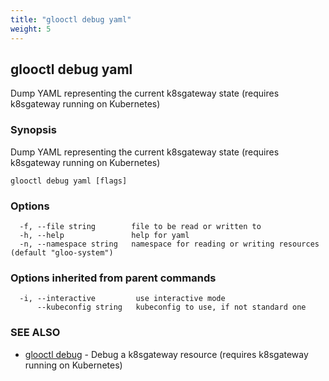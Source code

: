 ```yaml
---
title: "glooctl debug yaml"
weight: 5
---
```

## glooctl debug yaml

Dump YAML representing the current k8sgateway state (requires k8sgateway running on Kubernetes)

### Synopsis

Dump YAML representing the current k8sgateway state (requires k8sgateway running on Kubernetes)

```
glooctl debug yaml [flags]
```

### Options

```
  -f, --file string        file to be read or written to
  -h, --help               help for yaml
  -n, --namespace string   namespace for reading or writing resources (default "gloo-system")
```

### Options inherited from parent commands

```
  -i, --interactive         use interactive mode
      --kubeconfig string   kubeconfig to use, if not standard one
```

### SEE ALSO

* [glooctl debug](../glooctl_debug)	 - Debug a k8sgateway resource (requires k8sgateway running on Kubernetes)

